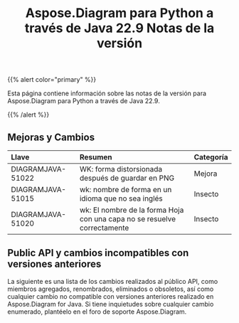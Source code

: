 ﻿---
title: Aspose.Diagram para Python a través de Java 22.9 Notas de la versión
type: docs
weight: 19
url: /es/python-java/aspose-diagram-for-python-via-java-22-9-release-notes/
---
{{% alert color="primary" %}}

Esta página contiene información sobre las notas de la versión para Aspose.Diagram para Python a través de Java 22.9.

{{% /alert %}}
## **Mejoras y Cambios**  ##

|**Llave**|**Resumen**|**Categoría**|
|:- |:- |:- |
|DIAGRAMJAVA-51022|WK: forma distorsionada después de guardar en PNG|Mejora|
|DIAGRAMJAVA-51015|wk: nombre de forma en un idioma que no sea inglés|Insecto|
|DIAGRAMJAVA-51020|wk: El nombre de la forma Hoja con una capa no se resuelve correctamente|Insecto|

## **Public API y cambios incompatibles con versiones anteriores**
La siguiente es una lista de los cambios realizados al público API, como miembros agregados, renombrados, eliminados o obsoletos, así como cualquier cambio no compatible con versiones anteriores realizado en Aspose.Diagram for Java. Si tiene inquietudes sobre cualquier cambio enumerado, plantéelo en el foro de soporte Aspose.Diagram.

